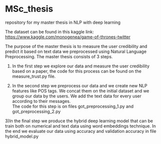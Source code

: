# MSc_thesis
repository for my master thesis in NLP with deep learning

The dataset can be found in this kaggle link: https://www.kaggle.com/monogenea/game-of-thrones-twitter

The purpose of the master thesis is to measure the user credibility and predict it based on text data we preprocessed using Natural Language Preprocessing. The master thesis consists of 3 steps.

1) In the first step we explore our data and measure the user credibility based on a paper, the code for this process can be found on the measure_trust.py file.


2) In the second step we preprocess our data and we create new NLP features like POS tags. We concat them on the initial dataset and we group our data by the users. We add the text data for every user according to their messages.  
The code for this step is on files got_preprocessing_1.py and got_preprocessing_2.py

3)In the final step we produce the hybrid deep learning model that can be train both on numerical and text data using word embeddings technique. In the end we evaluate our data using accuracy and validation accuracy in file hybrid_model.py